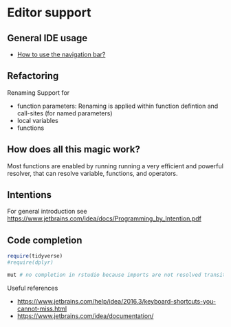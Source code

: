 Editor support
===============

General IDE usage
-----------------

* [How to use the navigation bar?](https://blog.jetbrains.com/pycharm/2017/01/life-without-the-project-explorer/)

Refactoring
------------

Renaming Support for
* function parameters: Renaming is applied within function defintion and call-sites (for named parameters)
* local variables
* functions


How does all this magic work?
-----------------------------

Most functions are enabled by running running a very efficient and powerful resolver, that can resolve variable, functions, and operators.

Intentions
----------


For general introduction see https://www.jetbrains.com/idea/docs/Programming_by_Intention.pdf

Code completion
------------


```r
require(tidyverse)
#require(dplyr)

mut # no completion in rstudio because imports are not resolved transitively
```


Useful references

* https://www.jetbrains.com/help/idea/2016.3/keyboard-shortcuts-you-cannot-miss.html
* https://www.jetbrains.com/idea/documentation/